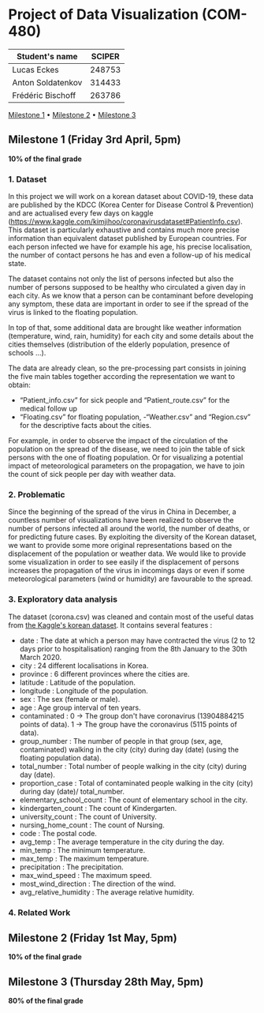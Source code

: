 # Project of Data Visualization (COM-480)

| Student's name | SCIPER |
| -------------- | ------ |
|Lucas Eckes|248753|
|Anton Soldatenkov|314433|
|Frédéric Bischoff |263786|

[Milestone 1](#milestone-1-friday-3rd-april-5pm) • [Milestone 2](#milestone-2-friday-1st-may-5pm) • [Milestone 3](#milestone-3-thursday-28th-may-5pm)

## Milestone 1 (Friday 3rd April, 5pm)

**10% of the final grade**
### 1. Dataset
In this project we will work on a korean dataset about COVID-19, these data are published by the KDCC (Korea Center for Disease Control & Prevention) and are actualised every few days on kaggle (https://www.kaggle.com/kimjihoo/coronavirusdataset#PatientInfo.csv). This dataset is particularly exhaustive and contains much more precise information than equivalent dataset published by European countries. For each person infected we have for example his age, his precise localisation, the number of contact persons he has and even a follow-up of his medical state. 

The dataset contains not only the list of persons infected but also the number of persons supposed to be healthy who circulated a given day in each city. As we know that a person can be contaminant before developing any symptom, these data are important in order to see if the spread of the virus is linked to the floating population.

In top of that, some additional data are brought like weather information (temperature, wind, rain, humidity) for each city and some details about the cities themselves (distribution of the elderly population, presence of schools …). 

The data are already clean, so the pre-processing part consists in joining the five main tables together according the representation we want to obtain:
- “Patient_info.csv” for sick people and “Patient_route.csv” for the medical follow up
- “Floating.csv” for floating population,
-“Weather.csv” and “Region.csv” for the descriptive facts about the cities.

For example, in order to observe the impact of the circulation of the population on the spread of the disease, we need to join the table of sick persons with the one of floating population. Or for visualizing a potential impact of meteorological parameters on the propagation, we have to join the count of sick people per day with weather data. 

### 2. Problematic

Since the beginning of the spread of the virus in China in December, a countless number of visualizations have been realized to observe the number of persons infected all around the world, the number of deaths, or for predicting future cases. By exploiting the diversity of the Korean dataset, we want to provide some more original representations based on the displacement of the population or weather data. We would like to provide some visualization in order to see easily if the displacement of persons increases the propagation of the virus in incomings days or even if some meteorological parameters (wind or humidity) are favourable to the spread.

### 3. Exploratory data analysis

The dataset (corona.csv) was cleaned and contain most of the useful datas from [the Kaggle's korean dataset](https://www.kaggle.com/kimjihoo/coronavirusdataset#TimeProvince.csv). It contains several features : 
- date : The date at which a person may have contracted the virus (2 to 12 days prior to hospitalisation) ranging from the 8th January to the 30th March 2020.
- city : 24 different localisations in Korea.
- province : 6 different provinces where the cities are.
- latitude : Latitude of the population.
- longitude : Longitude of the population.
- sex : The sex (female or male).
- age : Age group interval of ten years.
- contaminated : 0 -> The group don't have coronavirus (13904884215 points of data).
1 -> The group have the coronavirus (5115 points of data).
- group_number : The number of people in that group (sex, age, contaminated) walking in the city (city) during day (date) (using the floating population data).
- total_number : Total number of people walking in the city (city) during day (date).
- proportion_case : Total of contaminated people walking in the city (city) during day (date)/ total_number.
- elementary_school_count : The count of elementary school in the city.
- kindergarten_count : The count of Kindergarten.
- university_count : The count of University.
- nursing_home_count : The count of Nursing.
- code : The postal code.
- avg_temp : The average temperature in the city during the day.
- min_temp : The minimum temperature.
- max_temp : The maximum temperature.
- precipitation : The precipitation.
- max_wind_speed : The maximum speed.
- most_wind_direction : The direction of the wind.
- avg_relative_humidity : The average relative humidity.


### 4. Related Work

## Milestone 2 (Friday 1st May, 5pm)

**10% of the final grade**




## Milestone 3 (Thursday 28th May, 5pm)

**80% of the final grade**

